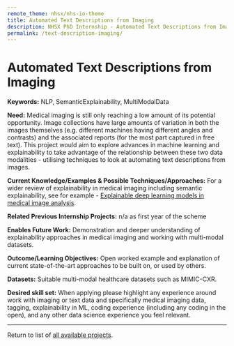 ```yaml
---
remote_theme: nhsx/nhs-io-theme
title: Automated Text Descriptions from Imaging
description: NHSX PhD Internship - Automated Text Descriptions from Imaging
permalink: /text-description-imaging/
---
```


# Automated Text Descriptions from Imaging

**Keywords:** NLP, SemanticExplainability, MultiModalData

**Need:**  Medical imaging is still only reaching a low amount of its potential opportunity.  Image collections have large amounts of variation in both the images themselves (e.g. different machines having different angles and contrasts) and the associated reports (for the most part captured in free text).  This project would aim to explore advances in machine learning and explainability to take advantage of the relationship between these two data modalities - utilising techniques to look at automating text descriptions from images.

**Current Knowledge/Examples & Possible Techniques/Approaches:** For a wider review of explainability in medical imaging including semantic explainability, see for example - [Explainable deep learning models in medical image analysis](https://arxiv.org/abs/2005.13799).

**Related Previous Internship Projects:** n/a as first year of the scheme 

**Enables Future Work:** Demonstration and deeper understanding of explainability approaches in medical imaging and working with multi-modal datasets.

**Outcome/Learning Objectives:** Open worked example and explanation of current state-of-the-art approaches to be built on, or used by others.

**Datasets:** Suitable multi-modal healthcare datasets such as MIMIC-CXR.

**Desired skill set:** When applying please highlight any experience around work with imaging or text data and specifically medical imaging data, tagging, explainability in ML, coding experience (including any coding in the open), and any other data science experience you feel relevant.

---
Return to list of [all available projects](https://nhsx.github.io/nhsx-internship-projects/).